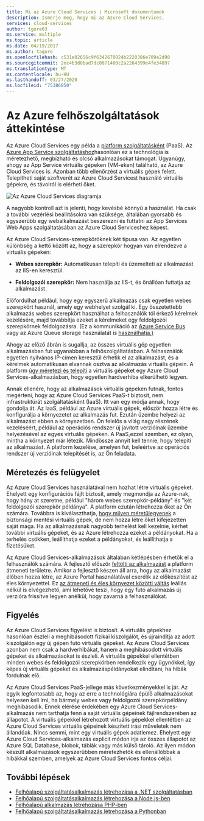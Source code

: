 ```yaml
---
title: Mi az Azure Cloud Services | Microsoft dokumentumok
description: Ismerje meg, hogy mi az Azure Cloud Services.
services: cloud-services
author: tgore03
ms.service: multiple
ms.topic: article
ms.date: 04/19/2017
ms.author: tagore
ms.openlocfilehash: c531e02656c9f6342670024b2220386e789a2d98
ms.sourcegitcommit: 2ec4b3d0bad7dc0071400c2a2264399e4fe34897
ms.translationtype: MT
ms.contentlocale: hu-HU
ms.lasthandoff: 03/27/2020
ms.locfileid: "75386850"
---
```

# <a name="overview-of-azure-cloud-services"></a>Az Azure felhőszolgáltatások áttekintése
Az Azure Cloud Services egy példa a [platform szolgáltatásként](https://azure.microsoft.com/overview/what-is-paas/) (PaaS). Az [Azure App Service szolgáltatáshoz](../app-service/overview.md)hasonlóan ez a technológia is méretezhető, megbízható és olcsó alkalmazásokat támogat. Ugyanúgy, ahogy az App Service virtuális gépeken (VM-eken) található, az Azure Cloud Services is. Azonban több ellenőrzést a virtuális gépek felett. Telepítheti saját szoftverét az Azure Cloud Servicest használó virtuális gépekre, és távolról is elérheti őket.

![Az Azure Cloud Services diagramja](./media/cloud-services-choose-me/diagram.png)

A nagyobb kontroll azt is jelenti, hogy kevésbé könnyű a használat. Ha csak a további vezérlési beállításokra van szüksége, általában gyorsabb és egyszerűbb egy webalkalmazást beszerezni és futtatni az App Services Web Apps szolgáltatásában az Azure Cloud Serviceshez képest.

Az Azure Cloud Services-szerepköröknek két típusa van. Az egyetlen különbség a kettő között az, hogy a szerepkör hogyan van elrendezve a virtuális gépeken:

* **Webes szerepkör:** Automatikusan telepíti és üzemelteti az alkalmazást az IIS-en keresztül.

* **Feldolgozói szerepkör:** Nem használja az IIS-t, és önállóan futtatja az alkalmazást.

Előfordulhat például, hogy egy egyszerű alkalmazás csak egyetlen webes szerepkört használ, amely egy webhelyet szolgál ki. Egy összetettebb alkalmazás webes szerepkört használhat a felhasználók tól érkező kérelmek kezelésére, majd továbbítja ezeket a kérelmeket egy feldolgozói szerepkörnek feldolgozásra. (Ez a kommunikáció az [Azure Service Bus](../service-bus-messaging/service-bus-messaging-overview.md) vagy az Azure Queue storage használatát is [használhatja.)](../storage/common/storage-introduction.md)

Ahogy az előző ábrán is sugallja, az összes virtuális gép egyetlen alkalmazásban fut ugyanabban a felhőszolgáltatásban. A felhasználók egyetlen nyilvános IP-címen keresztül érhetik el az alkalmazást, és a kérelmek automatikusan elvannak osztva az alkalmazás virtuális gépein. A platform [úgy méretezi és telepíti](cloud-services-how-to-scale-portal.md) a virtuális gépeket egy Azure Cloud Services-alkalmazásban, hogy egyetlen hardverhiba elkerülhető legyen.

Annak ellenére, hogy az alkalmazások virtuális gépeken futnak, fontos megérteni, hogy az Azure Cloud Services PaaS-t biztosít, nem infrastruktúrát szolgáltatásként (IaaS). Itt van egy módja annak, hogy gondolja át. Az IaaS, például az Azure virtuális gépek, először hozza létre és konfigurálja a környezetet az alkalmazás fut. Ezután üzembe helyezi az alkalmazást ebben a környezetben. Ön felelős a világ nagy részének kezeléséért, például az operációs rendszer új javított verzióinak üzembe helyezésével az egyes virtuális gépeken. A PaaS,ezzel szemben, ez olyan, mintha a környezet már létezik. Mindössze annyit kell tennie, hogy telepíti az alkalmazást. A platform kezelése, amelyen fut, beleértve az operációs rendszer új verzióinak telepítését is, az Ön feladata.

## <a name="scaling-and-management"></a>Méretezés és felügyelet
Az Azure Cloud Services használatával nem hozhat létre virtuális gépeket. Ehelyett egy konfigurációs fájlt biztosít, amely megmondja az Azure-nak, hogy hány at szeretne, például "három webes szerepkör-példány" és "két feldolgozói szerepkör példánya". A platform ezután létrehozza őket az Ön számára. Továbbra is kiválaszthatja, [hogy milyen méretűlegyenek](cloud-services-sizes-specs.md) a biztonsági mentési virtuális gépek, de nem hozza létre őket kifejezetten saját maga. Ha az alkalmazásnak nagyobb terhelést kell kezelnie, kérhet további virtuális gépeket, és az Azure létrehozza ezeket a példányokat. Ha a terhelés csökken, leállíthatja ezeket a példányokat, és leállíthatja a fizetésüket.

Az Azure Cloud Services-alkalmazások általában kétlépésben érhetők el a felhasználók számára. A fejlesztő először [feltölti az alkalmazást](cloud-services-how-to-create-deploy-portal.md) a platform átmeneti területre. Amikor a fejlesztő készen áll arra, hogy az alkalmazást élőben hozza létre, az Azure Portal használatával cserélik az előkészítést az éles környezettel. Ez [az átmeneti és éles környezet közötti váltás](cloud-services-how-to-manage-portal.md#swap-deployments-to-promote-a-staged-deployment-to-production) leállás nélkül is elvégezhető, ami lehetővé teszi, hogy egy futó alkalmazás új verzióra frissítve legyen anélkül, hogy zavarná a felhasználókat.

## <a name="monitoring"></a>Figyelés
Az Azure Cloud Services figyelést is biztosít. A virtuális gépekhez hasonlóan észleli a meghibásodott fizikai kiszolgálót, és újraindítja az adott kiszolgálón egy új gépen futó virtuális gépeket. Az Azure Cloud Services azonban nem csak a hardverhibákat, hanem a meghibásodott virtuális gépeket és alkalmazásokat is észleli. A virtuális gépekkel ellentétben minden webes és feldolgozói szerepkörben rendelkezik egy ügynökkel, így képes új virtuális gépeket és alkalmazáspéldányokat elindítani, ha hibák fordulnak elő.

Az Azure Cloud Services PaaS-jellege más következményekkel is jár. Az egyik legfontosabb az, hogy az erre a technológiára épülő alkalmazásokat helyesen kell írni, ha bármely webes vagy feldolgozói szerepkörpéldány meghibásodik. Ennek elérése érdekében egy Azure Cloud Services-alkalmazás nem tarthatja fenn a saját virtuális gépeinek fájlrendszerében az állapotot. A virtuális gépekkel létrehozott virtuális gépekkel ellentétben az Azure Cloud Services virtuális gépeinek készített írási műveletek nem állandóak. Nincs semmi, mint egy virtuális gépek adatlemez. Ehelyett egy Azure Cloud Services-alkalmazás explicit módon írja az összes állapotot az Azure SQL Database, blobok, táblák vagy más külső tároló. Az ilyen módon készült alkalmazások egyszerűbben méretezhetők és ellenállóbbak a hibákkal szemben, amelyek az Azure Cloud Services fontos céljai.

## <a name="next-steps"></a>További lépések
* [Felhőalapú szolgáltatásalkalmazás létrehozása a .NET szolgáltatásban](cloud-services-dotnet-get-started.md) 
* [Felhőalapú szolgáltatásalkalmazás létrehozása a Node.js-ben](cloud-services-nodejs-develop-deploy-app.md) 
* [Felhőalapú alkalmazás létrehozása PHP-ben](../cloud-services-php-create-web-role.md) 
* [Felhőalapú szolgáltatásalkalmazás létrehozása a Pythonban](cloud-services-python-ptvs.md)






